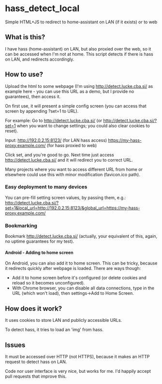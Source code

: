 # hass_detect_local
Simple HTML+JS to redirect to home-assistant on LAN (if it exists) or to web


## What is this?

I have hass (home-assistant) on LAN, but also proxied over the web, so it can be accessed when I'm not at home.
This script detects if there is hass on LAN, and redirects accordingly.


## How to use?

Upload the html to some webpage (I'm using http://detect.lucke.cba.si/ as example here - you can use this URL as a demo, but I provide no guarantees), then access it.

On first use, it will present a simple config screen (you can access that screen by appending ?set=1 to URL).

For example:
Go to http://detect.lucke.cba.si/ (or http://detect.lucke.cba.si/?set=1 when you want to change settings; you could also clear cookies to reset).

Input:
http://192.0.2.15:8123/ (for LAN hass access)
https://my-hass-proxy.example.com/ (for hass proxied to web)

Click set, and you're good to go. Next time just access http://detect.lucke.cba.si/ and it will redirect you to correct URL.

Many projects where you want to access different URL from home or elsewhere could use this with minor modification (favicon.ico path).

### Easy deployment to many devices

You can pre-fill setting screen values, by passing them, e.g.:
http://detect.lucke.cba.si/?set=1&local_url=http://192.0.2.15:8123/&global_url=https://my-hass-proxy.example.com/

### Bookmarking

Bookmark http://detect.lucke.cba.si/ (actually, your equivalent of this, again, no uptime guarantees for my test).

#### Android - Adding to home screen
On Android, you can also add it to home screen. This can be tricky, because it redirects quickly after webpage is loaded. There are ways though:
* Add it to home screen before it's configured (or delete cookies and reload so it becomes unconfigured).
* With Chrome browser, you can disable all data connections, type in the URL (which won't load), then settings->Add to Home Screen.


## How does it work?

It uses cookies to store LAN and publicly accessible URLs.

To detect hass, it tries to load an 'img' from hass.


## Issues

It must be accessed over HTTP (not HTTPS), because it makes an HTTP request to detect hass on LAN.

Code nor user interface is very nice, but works for me. I'd happily accept pull requests that improve this.
